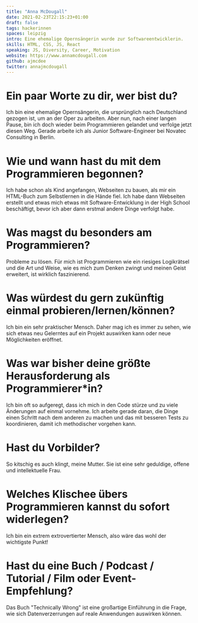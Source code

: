 ```yaml
---
title: "Anna McDougall"
date: 2021-02-23T22:15:23+01:00
draft: false
tags: hackerinnen
spaces: leipzig
intro: Eine ehemalige Opernsängerin wurde zur Softwareentwicklerin.
skills: HTML, CSS, JS, React
speaking: JS, Diversity, Career, Motivation
website: https://www.annamcdougall.com
github: ajmcdee
twitter: annajmcdougall
---
```


# Ein paar Worte zu dir, wer bist du?

Ich bin eine ehemalige Opernsängerin, die ursprünglich nach Deutschland gezogen ist, um an der Oper zu arbeiten. Aber nun, nach einer langen Pause, bin ich doch wieder beim Programmieren gelandet und verfolge jetzt diesen Weg. Gerade arbeite ich als Junior Software-Engineer bei Novatec Consulting in Berlin.

# Wie und wann hast du mit dem Programmieren begonnen?

Ich habe schon als Kind angefangen, Webseiten zu bauen, als mir ein HTML-Buch zum Selbstlernen in die Hände fiel. Ich habe dann Webseiten erstellt und etwas mich etwas mit Software-Entwicklung in der High School beschäftigt, bevor ich aber dann erstmal andere Dinge verfolgt habe.

# Was magst du besonders am Programmieren?

Probleme zu lösen. Für mich ist Programmieren wie ein riesiges Logikrätsel und die Art und Weise, wie es mich zum Denken zwingt und meinen Geist erweitert, ist wirklich faszinierend.

# Was würdest du gern zukünftig einmal probieren/lernen/können?

Ich bin ein sehr praktischer Mensch. Daher mag ich es immer zu sehen, wie sich etwas neu Gelerntes auf ein Projekt auswirken kann oder neue Möglichkeiten eröffnet.

# Was war bisher deine größte Herausforderung als Programmierer\*in?

Ich bin oft so aufgeregt, dass ich mich in den Code stürze und zu viele Änderungen auf einmal vornehme. Ich arbeite gerade daran, die Dinge einen Schritt nach dem anderen zu machen und das mit besseren Tests zu koordinieren, damit ich methodischer vorgehen kann.

# Hast du Vorbilder?

So kitschig es auch klingt, meine Mutter. Sie ist eine sehr geduldige, offene und intellektuelle Frau.

# Welches Klischee übers Programmieren kannst du sofort widerlegen?

Ich bin ein extrem extrovertierter Mensch, also wäre das wohl der wichtigste Punkt!

# Hast du eine Buch / Podcast / Tutorial / Film oder Event-Empfehlung?

Das Buch "Technically Wrong" ist eine großartige Einführung in die Frage, wie sich Datenverzerrungen auf reale Anwendungen auswirken können.
